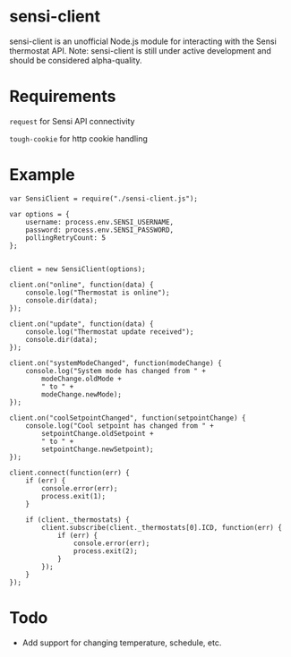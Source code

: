 # sensi-client
sensi-client is an unofficial Node.js module for interacting with the Sensi thermostat API.
Note: sensi-client is still under active development and should be considered alpha-quality.

# Requirements
`request` for Sensi API connectivity

`tough-cookie` for http cookie handling

# Example
    var SensiClient = require("./sensi-client.js");
    
    var options = {
        username: process.env.SENSI_USERNAME,
        password: process.env.SENSI_PASSWORD,
        pollingRetryCount: 5
    };
    

    client = new SensiClient(options);

    client.on("online", function(data) {
        console.log("Thermostat is online");
        console.dir(data);
    });
    
    client.on("update", function(data) {
        console.log("Thermostat update received");
        console.dir(data);
    });
    
    client.on("systemModeChanged", function(modeChange) {
        console.log("System mode has changed from " +
            modeChange.oldMode +
            " to " +
            modeChange.newMode);
    });
    
    client.on("coolSetpointChanged", function(setpointChange) {
        console.log("Cool setpoint has changed from " +
            setpointChange.oldSetpoint +
            " to " +
            setpointChange.newSetpoint);
    });
    
    client.connect(function(err) {
        if (err) {
            console.error(err);
            process.exit(1);
        }
      
        if (client._thermostats) {
            client.subscribe(client._thermostats[0].ICD, function(err) {
                if (err) {
                    console.error(err);  
                    process.exit(2);
                }
            });
        }
    });
    
# Todo
- Add support for changing temperature, schedule, etc.
